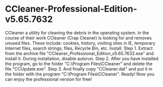 # CCleaner-Professional-Edition-v5.65.7632

CCleaner a utility for cleaning the debris in the operating system. In the course of their work CCleaner (Crap Cleaner) is looking for and removes unused files. These include: cookies, history, visiting sites in IE, temporary Internet files, search strings, files, Recycle Bin, etc. 
Install.
Step 1. Extract from the archive file "CCleaner_Professional_Edition_v5.65.7632.exe" and install it. During installation, disable autorun. 
Step 2. After you have installed the program, go to the folder "C:\Program Files\CCleaner" and delete the file "CCUpdate.exe". 
Step 3. And finally copy "CCleaner.dat" and put it in the folder with the program "C:\Program Files\CCleaner".
Ready! Now you can enjoy the professional version for free! 
